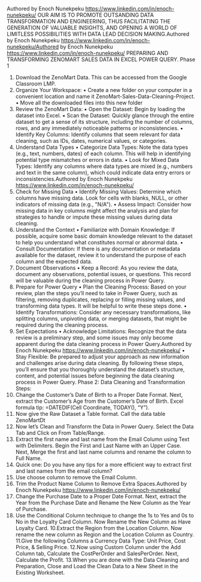 Authored by Enoch Nunekpeku
https://www.linkedin.com/in/enoch-nunekpeku/
OUR AIM IS TO PROMOTE OUTSANDING DATA TRANSFORMATION AND
ENGINEERING, THUS FACILITATING THE GENERATION OF VALUABLE
INSIGHTS, AND OPENING A WORLD OF LIMITLESS POSSIBILITIES WITH
DATA LEAD DECISION MAKING.Authored by Enoch Nunekpeku
https://www.linkedin.com/in/enoch-nunekpeku/Authored by Enoch Nunekpeku
https://www.linkedin.com/in/enoch-nunekpeku/
PREPARING AND TRANSFORMING ZENOMART SALES DATA IN
EXCEL POWER QUERY.
Phase 1
1. Download the ZenoMart Data. This can be accessed from the Google
Classroom LMP.
2. Organize Your Workspace:
• Create a new folder on your computer in a convenient location and name it
ZenoMart-Sales-Data-Cleaning-Project.
• Move all the downloaded files into this new folder
3. Review the ZenoMart Data:
▪ Open the Dataset: Begin by loading the dataset into Excel.
▪ Scan the Dataset: Quickly glance through the entire dataset to get a sense
of its structure, including the number of columns, rows, and any
immediately noticeable patterns or inconsistencies.
▪ Identify Key Columns: Identify columns that seem relevant for data
cleaning, such as IDs, dates, numerical values, or categories.
4. Understand Data Types
• Categorize Data Types: Note the data types (e.g., text, numbers, dates) of
each column. This will help in identifying potential type mismatches or errors
in data.
• Look for Mixed Data Types: Identify any columns where data types are
mixed (e.g., numbers and text in the same column), which could indicate data
entry errors or inconsistencies.Authored by Enoch Nunekpeku
https://www.linkedin.com/in/enoch-nunekpeku/
5. Check for Missing Data
• Identify Missing Values: Determine which columns have missing data. Look
for cells with blanks, NULL, or other indicators of missing data (e.g., "N/A").
• Assess Impact: Consider how missing data in key columns might affect the
analysis and plan for strategies to handle or impute these missing values during
data cleaning.
6. Understand the Context
• Familiarize with Domain Knowledge: If possible, acquire some basic
domain knowledge relevant to the dataset to help you understand what
constitutes normal or abnormal data.
• Consult Documentation: If there is any documentation or metadata available
for the dataset, review it to understand the purpose of each column and the
expected data.
7. Document Observations
• Keep a Record: As you review the data, document any observations, potential
issues, or questions. This record will be valuable during the cleaning process in
Power Query.
8. Prepare for Power Query
• Plan the Cleaning Process: Based on your review, plan the steps you’ll need
to take in Power Query, such as filtering, removing duplicates, replacing or
filling missing values, and transforming data types. It will be helpful to write
these steps done.
• Identify Transformations: Consider any necessary transformations, like
splitting columns, unpivoting data, or merging datasets, that might be required
during the cleaning process.
9. Set Expectations
• Acknowledge Limitations: Recognize that the data review is a preliminary
step, and some issues may only become apparent during the data cleaning
process in Power Query.Authored by Enoch Nunekpeku
https://www.linkedin.com/in/enoch-nunekpeku/
• Stay Flexible: Be prepared to adjust your approach as new information and
challenges arise during data cleaning.
By following these steps, you’ll ensure that you thoroughly understand the
dataset’s structure, content, and potential issues before beginning the data
cleaning process in Power Query.
Phase 2: Data Cleaning and Transformation Steps:
1. Change the Customer’s Date of Birth to a Proper Date Format. Next, extract the
Customer’s Age from the Customer’s Date of Birth.
Excel formula tip: =DATEDIF(Cell Coordinate, TODAY(), “Y”).
2. Now give the Raw Dataset a Table format. Call the data table ZenoMartDt
3. Now let’s Clean and Transform the Data in Power Query. Select the Data Tab
and Click on From Table/Range.
4. Extract the first name and last name from the Email Column using Text with
Delimiters. Begin the First and Last Name with an Upper Case. Next, Merge the
first and last name columns and rename the column to Full Name.
5. Quick one: Do you have any tips for a more efficient way to extract first and last
names from the email column?
6. Use choose column to remove the Email Column.
7. Trim the Product Name Column to Remove Extra Spaces.Authored by Enoch Nunekpeku
https://www.linkedin.com/in/enoch-nunekpeku/
8. Change the Purchase Date to a Proper Date Format. Next, extract the Year from
the Purchase Date and Rename the New Column as the Year of Purchase.
9. Use the Conditional Column technique to change the 1s to Yes and 0s to No in
the Loyalty Card Column. Now Rename the New Column as Have Loyalty Card.
10.Extract the Region from the Location Column. Now rename the new column as
Region and the Location Column as Country.
11.Give the following Columns a Currency Data Type: Unit Price, Cost Price, &
Selling Price.
12.Now using Custom Column under the Add Column tab, Calculate the
CostPerOrder and SalesPerOrder. Next, Calculate the Profit.
13.When you are done with the Data Cleaning and Preparation, Close and Load the
Clean Data to a New Sheet in the Existing Worksheet.
